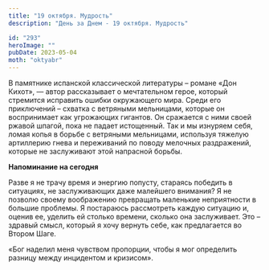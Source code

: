 ```yaml
---
title: "19 октября. Мудрость"
description: "День за Днем - 19 октября. Мудрость"

id: "293"
heroImage: ""
pubDate: 2023-05-04
moth: "oktyabr"
---
```


В памятнике испанской классической литературы – романе «Дон Кихот», — автор
рассказывает о мечтательном герое, который стремится исправить ошибки
окружающего мира. Среди его приключений – схватка с ветряными мельницами,
которые он воспринимает как угрожающих гигантов. Он сражается с ними своей
ржавой шпагой, пока не падает истощенный. Так и мы изнуряем себя, ломая копья
в борьбе с ветряными мельницами, используя тяжелую артиллерию гнева и
переживаний по поводу мелочных раздражений, которые не заслуживают этой
напрасной борьбы.

**Напоминание на сегодня**

Разве я не трачу время и энергию попусту, стараясь победить в ситуациях, не
заслуживающих даже малейшего внимания? Я не позволю своему воображению
превращать маленькие неприятности в большие проблемы. Я постараюсь рассмотреть
каждую ситуацию и, оценив ее, уделить ей столько времени, сколько она
заслуживает. Это – здравый смысл, который я хочу вернуть себе, как
предлагается во Втором Шаге.

«Бог наделил меня чувством пропорции, чтобы я мог определить разницу между
инцидентом и кризисом».
